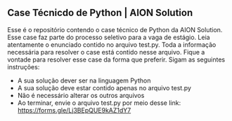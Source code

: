 ## Case Técnicdo de Python | AION Solution
Esse é o repositório contendo o case técnico de Python da AION Solution. Esse case faz parte do processo seletivo para a vaga de estágio.
Leia atentamente o enunciado contido no arquivo test.py. Toda a informação necessária para resolver o case está contido nesse arquivo.
Fique a vontade para resolver esse case da forma que preferir.
Sigam as seguintes instruções:
* A sua solução dever ser na linguagem Python
* A sua solução deve estar contido apenas no arquivo test.py
* Não é necessário alterar os outros arquivos
* Ao terminar, envie o arquivo test.py por meio desse link: https://forms.gle/Lj3BEpQUE9kAZ1dY7
